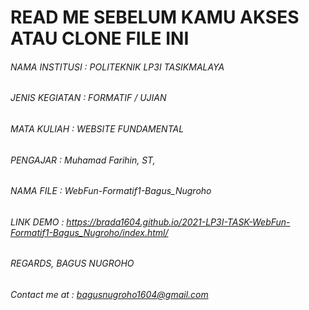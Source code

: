 # __READ ME SEBELUM KAMU AKSES ATAU CLONE FILE INI__
###### NAMA INSTITUSI 	: POLITEKNIK LP3I TASIKMALAYA
###### JENIS KEGIATAN 	: FORMATIF / UJIAN
###### MATA KULIAH    	: WEBSITE FUNDAMENTAL
###### PENGAJAR       	: Muhamad Farihin, ST, 
###### NAMA FILE      	: WebFun-Formatif1-Bagus_Nugroho
###### LINK DEMO        : https://brada1604.github.io/2021-LP3I-TASK-WebFun-Formatif1-Bagus_Nugroho/index.html/


###### REGARDS, BAGUS NUGROHO
###### Contact me at : bagusnugroho1604@gmail.com
